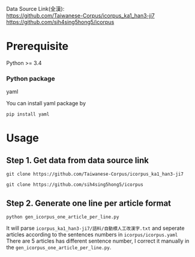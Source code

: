 Data Source Link(全漢): \
https://github.com/Taiwanese-Corpus/icorpus_ka1_han3-ji7 \
https://github.com/sih4sing5hong5/icorpus

# Prerequisite
Python >= 3.4
### Python package 
yaml

You can install yaml package by 
```bash=
pip install yaml
```

# Usage 
## Step 1. Get data from data source link
```bash=
git clone https://github.com/Taiwanese-Corpus/icorpus_ka1_han3-ji7

git clone https://github.com/sih4sing5hong5/icorpus
```

## Step 2. Generate one line per article format
```bash=
python gen_icorpus_one_article_per_line.py
```
It will parse `icorpus_ka1_han3-ji7/語料/自動標人工改漢字.txt` and seperate articles according to the sentences numbers in `icorpus/icorpus.yaml` \
There are 5 articles has different sentence number, I correct it manually in the `gen_icorpus_one_article_per_line.py`.

